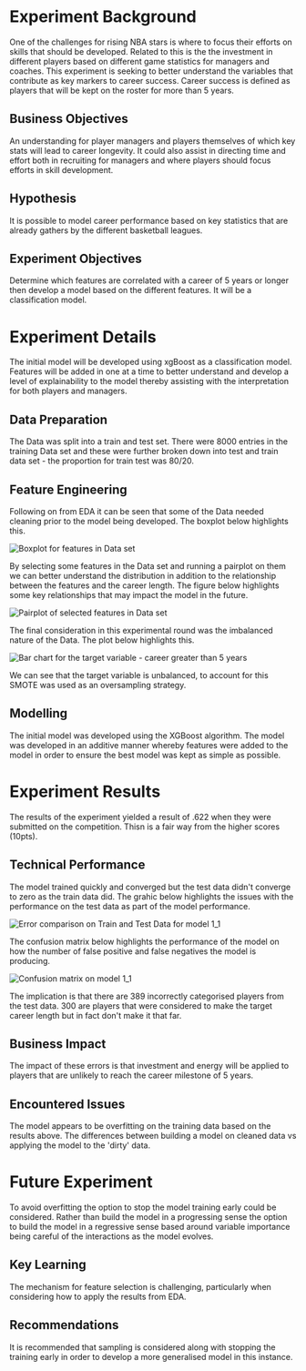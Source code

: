 # Experiment Background

One of the challenges for rising NBA stars is where to focus their efforts on skills that should be developed. Related to this is the the investment in different players based on different game statistics for managers and coaches. This experiment is seeking to better understand the variables that contribute as key markers to career success. Career success is defined as players that will be kept on the roster for more than 5 years.

## Business Objectives

An understanding for player managers and players themselves of which key stats will lead to career longevity. It could also assist in directing time and effort both in recruiting for managers and where players should focus efforts in skill development.

## Hypothesis

It is possible to model career performance based on key statistics that are already gathers by the different basketball leagues.

## Experiment Objectives

Determine which features are correlated with a career of 5 years or longer then develop a model based on the different features. It will be a classification model.

# Experiment Details

The initial model will be developed using xgBoost as a classification model. Features will be added in one at a time to better understand and develop a level of explainability to the model thereby assisting with the interpretation for both players and managers.

## Data Preparation

The Data was split into a train and test set. There were 8000 entries in the training Data set and these were further broken down into test and train data set - the proportion for train test was 80/20.

## Feature Engineering

Following on from EDA it can be seen that some of the Data needed cleaning prior to the model being developed. The boxplot below highlights this.

![Boxplot for features in Data set](figures/box_plot.png "Boxplot of features in Data")

By selecting some features in the Data set and running a pairplot on them we can better understand the distribution in addition to the relationship between the features and the career length. The figure below highlights some key relationships that may impact the model in the future.

![Pairplot of selected features in Data set](figures/pair_plot.png "Pairplot of selected features in Data")

The final consideration in this experimental round was the imbalanced nature of the Data. The plot below highlights this.

![Bar chart for the target variable - career greater than 5 years](figures/balanced_data.png "Bar Chart for the target variable")

We can see that the target variable is unbalanced, to account for this SMOTE was used as an oversampling strategy.

## Modelling

The initial model was developed using the XGBoost algorithm. The model was developed in an additive manner whereby features were added to the model in order to ensure the best model was kept as simple as possible.

# Experiment Results

The results of the experiment yielded a result of .622 when they were submitted on the competition. Thisn is a fair way from the higher scores (10pts).

## Technical Performance

The model trained quickly and converged but the test data didn't converge to zero as the train data did. The grahic below highlights the issues with the performance on the test data as part of the model performance.

![Error comparison on Train and Test Data for model 1_1](figures/train_test_error.png "Error comparison on train and test data")

The confusion matrix below highlights the performance of the model on how the number of false positive and false negatives the model is producing.

![Confusion matrix on model 1_1](figures/confusion_matrix.png)

The implication is that there are 389 incorrectly categorised players from the test data. 300 are players that were considered to make the target career length but in fact don't make it that far.

## Business Impact

The impact of these errors is that investment and energy will be applied to players that are unlikely to reach the career milestone of 5 years.

## Encountered Issues

The model appears to be overfitting on the training data based on the results above. The differences between building a model on cleaned data vs applying the model to the 'dirty' data.

# Future Experiment

To avoid overfitting the option to stop the model training early could be considered. Rather than build the model in a progressing sense the option to build the model in a regressive sense based around variable importance being careful of the interactions as the model evolves.

## Key Learning

The mechanism for feature selection is challenging, particularly when considering how to apply the results from EDA.

## Recommendations

It is recommended that sampling is considered along with stopping the training early in order to develop a more generalised model in this instance.

